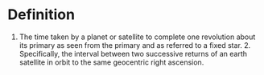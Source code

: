 # Definition

1.  The time taken by a planet or satellite to complete one revolution
    about its primary as seen from the primary and as referred to a
    fixed star. 2. Specifically, the interval between two successive
    returns of an earth satellite in orbit to the same geocentric right
    ascension.

